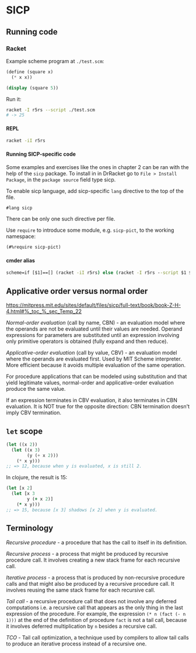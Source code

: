# SICP

## Running code
### Racket
Example scheme program at `./test.scm`:
```scheme
(define (square x)
  (* x x))

(display (square 5))
```
Run it:
```bash
racket -I r5rs --script ./test.scm
# -> 25
```
#### REPL
```bash
racket -iI r5rs
```
#### Running SICP-specific code
Some examples and exercises like the ones in chapter 2 can be ran with the help of the `sicp` package.
To install in in DrRacket go to `File > Install Package`, in the `package source` field type sicp.

To enable sicp language, add sicp-specific `lang` directive to the top of the file.
```scheme
#lang sicp
```
There can be only one such directive per file.

Use `require` to introduce some module, e.g. `sicp-pict`, to the working namespace:
```scheme
(#%require sicp-pict)
```

#### cmder alias
```bat
scheme=if [$1]==[] (racket -iI r5rs) else (racket -I r5rs --script $1 $*)
```

## Applicative order versus normal order
https://mitpress.mit.edu/sites/default/files/sicp/full-text/book/book-Z-H-4.html#%_toc_%_sec_Temp_22

_*Normal-order evaluation*_ (call by name, CBN) - an evaluation model where the operands are not be evaluated until their values are needed. Operand expressions for parameters are substituted until an expression involving only primitive operators is obtained (fully expand and then reduce).

_*Applicative-order evaluation*_ (call by value, CBV) - an evaluation model where the operands are evaluated first. Used by MIT Scheme interpreter. More efficient because it avoids multiple evaluation of the same operation.

For procedure applications that can be modeled using substitution and that yield legitimate values, normal-order and applicative-order evaluation produce the same value.

If an expression terminates in CBV evaluation, it also terminates in CBN evaluation. It is NOT true for the opposite direction: CBN termination doesn't imply CBV termination.


## `let` scope
```scheme
(let ((x 2))
  (let ((x 3)
        (y (+ x 2)))
    (* x y)))
;; => 12, because when y is evaluated, x is still 2.
```
In clojure, the result is 15:
```clojure
(let [x 2] 
  (let [x 3
        y (+ x 2)]
    (* x y)))
;; => 15, because [x 3] shadows [x 2] when y is evaluated.
```

## Terminology
*Recursive procedure* - a procedure that has the call to itself in its definition.

*Recursive process* - a process that might be produced by recursive procedure call. It involves creating a new stack frame for each recursive call.

*Iterative process* - a process that is produced by non-recursive procedure calls and that might also be produced by a recursive procedure call. It involves reusing the same stack frame for each recursive call.

*Tail call* - a recursive procedure call that does not involve any deferred computations i.e. a recursive call that appears as the only thing in the last expression of the procedure. For example, the expression `(* n (fact (- n 1)))` at the end of the definition of procedure `fact` is not a tail call, because it involves deferred multiplication by `n` besides a recursive call.

*TCO* - Tail call optimization, a technique used by compilers to allow tail calls to produce an iterative process instead of a recursive one.

